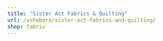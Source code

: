 ```yaml
---
title: "Sister Act Fabrics & Quilting"
url: /asheboro/sister-act-fabrics-and-quilting/
shop: fabric
---
```

